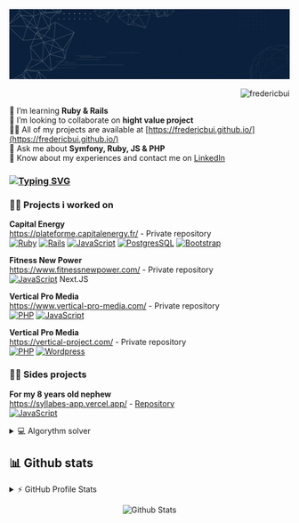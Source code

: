 <img src="/Banner2.gif" />

<p align="right"> <img src="https://komarev.com/ghpvc/?username=fredericbui&label=Profile%20views&color=0e75b6&style=flat" alt="fredericbui" /> </p>

🌱 I’m learning **Ruby & Rails** <br/>
🤝 I’m looking to collaborate on **hight value project** <br/>
👨‍💻 All of my projects are available at [https://fredericbui.github.io/](https://fredericbui.github.io/) <br/>
💬 Ask me about **Symfony, Ruby, JS & PHP** <br/>
📄 Know about my experiences and contact me on [LinkedIn](https://www.linkedin.com/in/fr%C3%A9d%C3%A9ric-bui-a20084a4/)

<h3>
    <a href="https://git.io/typing-svg"><img src="https://readme-typing-svg.demolab.com?font=Ubuntu&pause=5000&lines=I'm+interest+in+hight+value+projects+!" alt="Typing SVG" /></a>
</h3>

### 👨‍💻 Projects i worked on

<p>
    <b>Capital Energy</b><br>
    <a href="https://plateforme.capitalenergy.fr/" target="_blank">https://plateforme.capitalenergy.fr/</a> - Private repository
    <br>
    <a href="#"><img alt="Ruby" src="https://img.shields.io/badge/Ruby-CC342D?style=for-the-badge&logo=ruby&logoColor=white"></a>
    <a href="#"><img alt="Rails" src="https://img.shields.io/badge/Ruby_on_Rails-CC0000?style=for-the-badge&logo=ruby-on-rails&logoColor=white"></a>
    <a href="#"><img alt="JavaScript" src="https://img.shields.io/badge/JavaScript-F7DF1E?style=for-the-badge&logo=javascript&logoColor=black"></a>
    <a href="#"><img alt="PostgresSQL" src="https://img.shields.io/badge/PostgreSQL-316192?style=for-the-badge&logo=postgresql&logoColor=white"></a>
    <a href="#"><img alt="Bootstrap" src="https://img.shields.io/badge/Bootstrap-563D7C?style=for-the-badge&logo=bootstrap&logoColor=white"></a>
</p>
<p>
    <b>Fitness New Power</b><br>
    <a href="https://www.fitnessnewpower.com/" target="_blank">https://www.fitnessnewpower.com/</a> - Private repository 
    <br>
    <a href="#"><img alt="JavaScript" src="https://img.shields.io/badge/JavaScript-F7DF1E?style=for-the-badge&logo=javascript&logoColor=black"></a>
     Next.JS
</p>
<p>
    <b>Vertical Pro Media</b><br>
    <a href="https://www.vertical-pro-media.com/" target="_blank">https://www.vertical-pro-media.com/</a> - Private repository
    <br>
    <a href="#"><img alt="PHP" src="https://img.shields.io/badge/PHP-777BB4?style=for-the-badge&logo=php&logoColor=white"></a>
    <a href="#"><img alt="JavaScript" src="https://img.shields.io/badge/JavaScript-F7DF1E?style=for-the-badge&logo=javascript&logoColor=black"></a>
</p>
<p>
    <b>Vertical Pro Media</b><br>
    <a href="https://vertical-project.com/" target="_blank">https://vertical-project.com/</a> - Private repository
    <br>
    <a href="#"><img alt="PHP" src="https://img.shields.io/badge/PHP-777BB4?style=for-the-badge&logo=php&logoColor=white"></a>
    <a href="#"><img alt="Wordpress" src="https://img.shields.io/badge/Wordpress-21759B?style=for-the-badge&logo=wordpress&logoColor=white"></a>
</p>

### 👨‍💻 Sides projects
<p>
    <b>For my 8 years old nephew</b><br>
    <a href="https://syllabes-app.vercel.app/" target="_blank">https://syllabes-app.vercel.app/</a> -
    <a href="https://github.com/fredericBui/syllabes-app">Repository</a>
    <br>
    <a href="#"><img alt="JavaScript" src="https://img.shields.io/badge/JavaScript-F7DF1E?style=for-the-badge&logo=javascript&logoColor=black"></a>
</p>

<details> 
    <summary>💻 Algorythm solver </summary>
    </br>
    <a href="https://www.codewars.com/users/fredericBui">
        <img src="https://www.codewars.com/users/fredericBui/badges/small">
    </a>
    <p>
    </br>
    <a href="https://www.codingame.com/profile/31cdb618bb23de640e3be7ac090bc9735571815">
        <img src="https://programisto.fr/wp-content/uploads/2022/04/Entrai%CC%82nement-gratuit-Codingame-Logo-Programisto.png" width="150"> <b>Level 4</b>
    </a>
</details>

## 📊 Github stats

<!-- https://github.com/anuraghazra/github-readme-stats -->
<details> 
  <summary>⚡ GitHub Profile Stats</summary>
  <div>
    <img src = "https://github-readme-stats.vercel.app/api?username=fredericbui&show_icons=true&theme=onedark&hide_border=true" width = 400>
    <img src = "https://github-readme-streak-stats.herokuapp.com?user=fredericbui&theme=dark&hide_border=true"  width = 400>
  </div>
  <img src = "https://github-readme-stats.vercel.app/api/top-langs?username=fredericbui&show_icons=true&locale=en&layout=compact&theme=dark&hide_border=true" alt="fredericbui" width = 400 /> 
  

  <b>Note:</b> Top languages is only a metric of the languages my public code consists of and doesn't reflect experience or skill level.
</details>

<p align="center">
    <img src="https://raw.githubusercontent.com/mayhemantt/mayhemantt/Update/svg/Bottom.svg" alt="Github Stats" />
</p>
